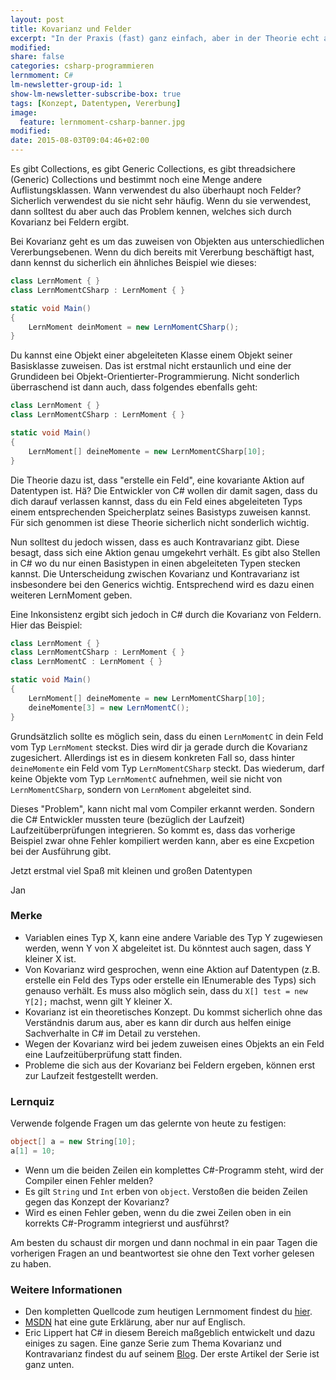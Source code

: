 ```yaml
---
layout: post
title: Kovarianz und Felder
excerpt: "In der Praxis (fast) ganz einfach, aber in der Theorie echt abgefahren"
modified:
share: false
categories: csharp-programmieren
lernmoment: C#
lm-newsletter-group-id: 1
show-lm-newsletter-subscribe-box: true
tags: [Konzept, Datentypen, Vererbung]
image:
  feature: lernmoment-csharp-banner.jpg
modified:
date: 2015-08-03T09:04:46+02:00
---
```


Es gibt Collections, es gibt Generic Collections, es gibt threadsichere (Generic) Collections und bestimmt noch eine Menge andere Auflistungsklassen. Wann verwendest du also überhaupt noch Felder? Sicherlich verwendest du sie nicht sehr häufig. Wenn du sie verwendest, dann solltest du aber auch das Problem kennen, welches sich durch Kovarianz bei Feldern ergibt.

Bei Kovarianz geht es um das zuweisen von Objekten aus unterschiedlichen Vererbungsebenen. Wenn du dich bereits mit Vererbung beschäftigt hast, dann kennst du sicherlich ein ähnliches Beispiel wie dieses:

```cs
class LernMoment { }
class LernMomentCSharp : LernMoment { }

static void Main()
{
	LernMoment deinMoment = new LernMomentCSharp();
}
```

Du kannst eine Objekt einer abgeleiteten Klasse einem Objekt seiner Basisklasse zuweisen. Das ist erstmal nicht erstaunlich und eine der Grundideen bei Objekt-Orientierter-Programmierung. Nicht sonderlich überraschend ist dann auch, dass folgendes ebenfalls geht:

```cs
class LernMoment { }
class LernMomentCSharp : LernMoment { }

static void Main()
{
	LernMoment[] deineMomente = new LernMomentCSharp[10];
}
```

Die Theorie dazu ist, dass "erstelle ein Feld", eine kovariante Aktion auf Datentypen ist. Hä? Die Entwickler von C# wollen dir damit sagen, dass du dich darauf verlassen kannst, dass du ein Feld eines abgeleiteten Typs einem entsprechenden Speicherplatz seines Basistyps zuweisen kannst. Für sich genommen ist diese Theorie sicherlich nicht sonderlich wichtig.

Nun solltest du jedoch wissen, dass es auch Kontravarianz gibt. Diese besagt, dass sich eine Aktion genau umgekehrt verhält. Es gibt also Stellen in C# wo du nur einen Basistypen in einen abgeleiteten Typen stecken kannst. Die Unterscheidung zwischen Kovarianz und Kontravarianz ist insbesondere bei den Generics wichtig. Entsprechend wird es dazu einen weiteren LernMoment geben.

Eine Inkonsistenz ergibt sich jedoch in C# durch die Kovarianz von Feldern. Hier das Beispiel:

```cs
class LernMoment { }
class LernMomentCSharp : LernMoment { }
class LernMomentC : LernMoment { }

static void Main()
{
	LernMoment[] deineMomente = new LernMomentCSharp[10];
	deineMomente[3] = new LernMomentC();
}
```

Grundsätzlich sollte es möglich sein, dass du einen `LernMomentC` in dein Feld vom Typ `LernMoment` steckst. Dies wird dir ja gerade durch die Kovarianz zugesichert. Allerdings ist es in diesem konkreten Fall so, dass hinter `deineMomente` ein Feld vom Typ `LernMomentCSharp` steckt. Das wiederum, darf keine Objekte vom Typ `LernMomentC` aufnehmen, weil sie nicht von `LernMomentCSharp`, sondern von `LernMoment` abgeleitet sind. 

Dieses "Problem", kann nicht mal vom Compiler erkannt werden. Sondern die C# Entwickler mussten teure (bezüglich der Laufzeit) Laufzeitüberprüfungen integrieren. So kommt es, dass das vorherige Beispiel zwar ohne Fehler kompiliert werden kann, aber es eine Excpetion bei der Ausführung gibt.

Jetzt erstmal viel Spaß mit kleinen und großen Datentypen

Jan


### Merke

-	Variablen eines Typ X, kann eine andere Variable des Typ Y zugewiesen werden, wenn Y von X abgeleitet ist. Du könntest auch sagen, dass Y kleiner X ist.
-	Von Kovarianz wird gesprochen, wenn eine Aktion auf Datentypen (z.B. erstelle ein Feld des Typs oder erstelle ein IEnumerable des Typs) sich genauso verhält. Es muss also möglich sein, dass du `X[] test = new Y[2];` machst, wenn gilt Y kleiner X.
-	Kovarianz ist ein theoretisches Konzept. Du kommst sicherlich ohne das Verständnis darum aus, aber es kann dir durch aus helfen einige Sachverhalte in C# im Detail zu verstehen.
-	Wegen der Kovarianz wird bei jedem zuweisen eines Objekts an ein Feld eine Laufzeitüberprüfung statt finden.
-	Probleme die sich aus der Kovarianz bei Feldern ergeben, können erst zur Laufzeit festgestellt werden.

### Lernquiz 

Verwende folgende Fragen um das gelernte von heute zu festigen:

```cs
object[] a = new String[10];
a[1] = 10;
```

-	Wenn um die beiden Zeilen ein komplettes C#-Programm steht, wird der Compiler einen Fehler melden?
-	Es gilt `String` und `Int` erben von `object`. Verstoßen die beiden Zeilen gegen das Konzept der Kovarianz?
-	Wird es einen Fehler geben, wenn du die zwei Zeilen oben in ein korrekts C#-Programm integrierst und ausführst?

Am besten du schaust dir morgen und dann nochmal in ein paar Tagen die vorherigen Fragen an und beantwortest sie ohne den Text vorher gelesen zu haben.

### Weitere Informationen

-	Den kompletten Quellcode zum heutigen Lernmoment findest du [hier](https://github.com/LernMoment/csharp/tree/master/KovarianteFelder).
-	[MSDN](https://msdn.microsoft.com/de-de/library/ee207183(v=vs.140).aspx) hat eine gute Erklärung, aber nur auf Englisch.
-	Eric Lippert hat C# in diesem Bereich maßgeblich entwickelt und dazu einiges zu sagen. Eine ganze Serie zum Thema Kovarianz und Kontravarianz findest du auf seinem [Blog](http://blogs.msdn.com/b/ericlippert/archive/tags/covariance+and+contravariance/). Der erste Artikel der Serie ist ganz unten.


